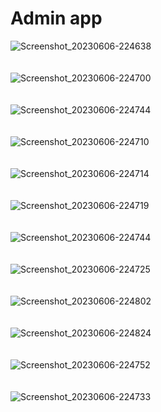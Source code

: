 # Admin app
![Screenshot_20230606-224638](https://github.com/Zaid-R/admin/assets/81107281/93f2169d-8f2c-4fca-9a71-cd445c2caf00)
<br/><br/><br/>
![Screenshot_20230606-224700](https://github.com/Zaid-R/admin/assets/81107281/95e33513-5164-4110-aad5-0fb0629a0e5c)
<br/><br/><br/>
![Screenshot_20230606-224744](https://github.com/Zaid-R/admin/assets/81107281/091d47fd-25c6-4577-b18c-1a7601b8a80d)
<br/><br/><br/>
![Screenshot_20230606-224710](https://github.com/Zaid-R/admin/assets/81107281/aafab29b-e4e5-4500-8e50-09867988da7d)
<br/><br/><br/>
![Screenshot_20230606-224714](https://github.com/Zaid-R/admin/assets/81107281/fa38097d-f60a-4b4a-a68f-b3195629f1ae)
<br/><br/><br/>
![Screenshot_20230606-224719](https://github.com/Zaid-R/admin/assets/81107281/b5b3c809-3045-496c-b537-e490d0dfcc1f)
<br/><br/><br/>
![Screenshot_20230606-224744](https://github.com/Zaid-R/admin/assets/81107281/88ebdd7e-843a-4fd1-8b46-11da509a5e0f)
<br/><br/><br/>
![Screenshot_20230606-224725](https://github.com/Zaid-R/admin/assets/81107281/696846d8-759a-4300-b480-7e298b08c01d)
<br/><br/><br/>
![Screenshot_20230606-224802](https://github.com/Zaid-R/admin/assets/81107281/e470d577-3caa-4546-9b74-1aee13a91e9e)
<br/><br/><br/>
![Screenshot_20230606-224824](https://github.com/Zaid-R/admin/assets/81107281/18419b09-d776-4500-b955-66f2490425e1)
<br/><br/><br/>
![Screenshot_20230606-224752](https://github.com/Zaid-R/admin/assets/81107281/f6040a73-c179-44cc-b142-9c3a6b6bb658)
<br/><br/><br/>
![Screenshot_20230606-224733](https://github.com/Zaid-R/admin/assets/81107281/1dfaf3fd-8a8c-409a-8a09-8730bc33a8da)
